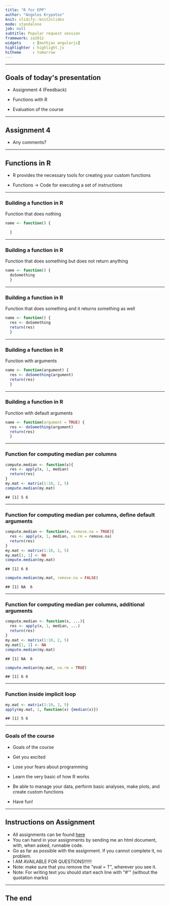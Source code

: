 ```yaml
---
title: "R for EPP"
author: "Angelos Krypotos"
knit: slidify::knit2slides
mode: standalone
job: null
subtitle: Popular request session
framework: io2012
widgets     : [mathjax angularjs]  
highlighter : highlight.js
hitheme     : tomorrow 
---
```



<style>
  .title-slide {
    background-color:  #FF0000; /*; ; #CA9F9D*/
      /* background-image:url(http://goo.gl/EpXln); */
  }
</style>


<style>
.title-slide hgroup > h1, 
.title-slide hgroup > h2 {
  color: #F5F5F5 ;  /* ; #EF5150*/
}
</style>



--- 
## Goals of today's presentation

- Assignment 4 (Feedback)

- Functions with R

- Evaluation of the course

---
## Assignment 4

- Any comments?

---
## Functions in R


* R provides the necessary tools for creating your custom functions

* Functions -> Code for executing a set of instructions

---
### Building a function in R

Function that does nothing

```r
name <- function() {

  }
```

---
### Building a function in R

Function that does something but does not return anything


```r
name <- function() {
  doSomething
  }
```

---
### Building a function in R

Function that does something and it returns something as well


```r
name <- function() {
  res <- doSomething
  return(res)
  }
```

---
### Building a function in R

Function with arguments


```r
name <- function(argument) {
  res <- doSomething(argument)
  return(res)
  }
```

---
### Building a function in R

Function with default arguments


```r
name <- function(argument = TRUE) {
  res <- doSomething(argument)
  return(res)
  }
```

---
### Function for computing median per columns


```r
compute.median <- function(x){
  res <- apply(x, 1, median)
  return(res)
}
my.mat <- matrix(1:10, 2, 5)
compute.median(my.mat)
```

```
## [1] 5 6
```


---
### Function for computing median per columns, define default arguments


```r
compute.median <- function(x, remove.na = TRUE){
  res <- apply(x, 1, median, na.rm = remove.na)
  return(res)
}
my.mat <- matrix(1:10, 2, 5)
my.mat[1, 1] <- NA
compute.median(my.mat)
```

```
## [1] 6 6
```

```r
compute.median(my.mat, remove.na = FALSE)
```

```
## [1] NA  6
```

---
### Function for computing median per columns, additional arguments


```r
compute.median <- function(x, ...){
  res <- apply(x, 1, median, ...)
  return(res)
}
my.mat <- matrix(1:10, 2, 5)
my.mat[1, 1] <- NA
compute.median(my.mat)
```

```
## [1] NA  6
```

```r
compute.median(my.mat, na.rm = TRUE)
```

```
## [1] 6 6
```

---
### Function inside implicit loop


```r
my.mat <- matrix(1:10, 2, 5)
apply(my.mat, 1, function(x) {median(x)})
```

```
## [1] 5 6
```

---
### Goals of the course

* Goals of the course

* Get you excited

* Lose your fears about programming

* Learn the very basic of how R works

* Be able to manage your data, perform basic analyses, make plots, and create custom functions

* Have fun!

---
## Instructions on Assignment

- All assignments can be found [here](https://github.com/AngelosPsy/EPPR/tree/master/Assignments)
- You can hand in your assignments by sending me an html document, with, when
asked, runnable code.
- Go as far as possible with the assignment. If you cannot complete it, no problem.
- I AM AVAILABLE FOR QUESTIONS!!!!!!
- Note: make sure that you remove the "eval = T", wherever you see it.
- Note: For writing text you should start each line with "#'" (without the quotation marks)

---

## The end
